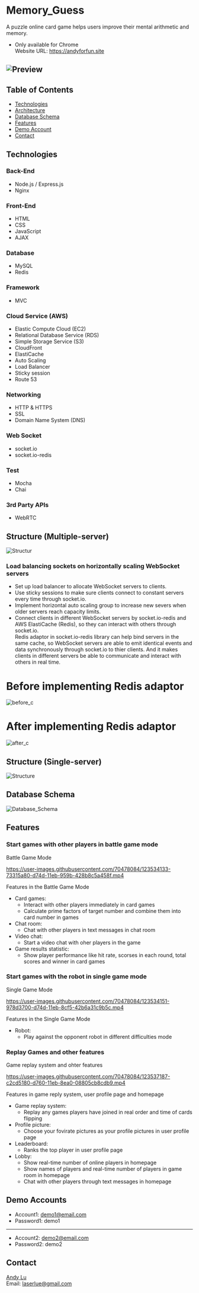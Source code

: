 # Memory_Guess

A puzzle online card game helps users improve their mental arithmetic and memory.
* Only available for Chrome  
Website URL: https://andyforfun.site

![Preview](https://memoryguessforreadme.s3.ap-northeast-1.amazonaws.com/preview.png)
---

## Table of Contents
* [Technologies](#Technologies)
* [Architecture](#Architecture)
* [Database Schema](#Database-Schema)
* [Features](#Features)
* [Demo Account](#Demo-Account)
* [Contact](#Contact)

## Technologies
### Back-End
* Node.js / Express.js
* Nginx
### Front-End
* HTML
* CSS
* JavaScript
* AJAX
### Database
* MySQL
* Redis
### Framework
* MVC
### Cloud Service (AWS)
* Elastic Compute Cloud (EC2)
* Relational Database Service (RDS)
* Simple Storage Service (S3)
* CloudFront
* ElastiCache
* Auto Scaling
* Load Balancer
* Sticky session
* Route 53
### Networking
* HTTP & HTTPS
* SSL
* Domain Name System (DNS)
### Web Socket
* socket.io
* socket.io-redis
### Test
* Mocha
* Chai
### 3rd Party APIs
* WebRTC

## Structure (Multiple-server)
![Structur](https://user-images.githubusercontent.com/70478084/123537000-f360bb80-d75f-11eb-947e-1221790f18be.jpeg)

### Load balancing sockets on horizontally scaling WebSocket servers
* Set up load balancer to allocate WebSocket servers to clients.
* Use sticky sessions to make sure clients connect to constant servers every time through socket.io.
* Implement horizontal auto scaling group to increase new severs when older servers reach capacity limits.
* Connect clients in different WebSocket servers by socket.io-redis and AWS ElastiCache (Redis), so they can interact with others through socket.io.  
Redis adaptor in socket.io-redis library can help bind servers in the same cache, so WebSocket servers are able to emit identical events and data synchronously through socket.io to thier clients. And it makes clients in different servers be able to communicate and interact with others in real time.   

# Before implementing Redis adaptor
![before_c](https://user-images.githubusercontent.com/70478084/123686680-a0335980-d882-11eb-89ec-1903b73abc71.png)

# After implementing Redis adaptor
![after_c](https://user-images.githubusercontent.com/70478084/123686923-e5f02200-d882-11eb-87c7-3d2ba589c010.png)

## Structure (Single-server)
![Structure](https://user-images.githubusercontent.com/70478084/123537049-30c54900-d760-11eb-9636-6d1c323f2f4a.jpeg)

## Database Schema
![Database_Schema](https://user-images.githubusercontent.com/70478084/123537080-4cc8ea80-d760-11eb-8b46-0813e8ca6de6.png)


## Features
### Start games with other players in battle game mode
Battle Game Mode

https://user-images.githubusercontent.com/70478084/123534133-73315a80-d74d-11eb-959b-428b8c5a458f.mp4

Features in the Battle Game Mode
  * Card games:
    * Interact with other players immediately in card games
    * Calculate prime factors of target number and combine them into card number in games
  * Chat room:
    * Chat with other players in text messages in chat room
  * Video chat:
    * Start a video chat with oher players in the game 
  * Game results statistic:
    * Show player performance like hit rate, scorses in each round, total scores and winner in card games

### Start games with the robot in single game mode
Single Game Mode

https://user-images.githubusercontent.com/70478084/123534151-978d3700-d74d-11eb-8cf5-42b6a31c9b5c.mp4

Features in the Single Game Mode
  * Robot:
    * Play against the opponent robot in different difficulties mode 

### Replay Games and other features
Game replay system and ohter features

https://user-images.githubusercontent.com/70478084/123537187-c2cd5180-d760-11eb-8ea0-08805cb8cdb9.mp4

Features in game reply system, user profile page and homepage
  * Game replay system:
    * Replay any games players have joined in real order and time of cards flipping
  * Profile picture:
    * Choose your fovirate pictures as your profile pictures in user profile page
  * Leaderboard:
    * Ranks the top player in user profile page
  * Lobby:
    * Show real-time number of online players in homepage
    * Show names of players and real-time number of players in game room in homepage
    * Chat with other players through text messages in homepage

## Demo Accounts
* Account1: demo1@email.com
* Password1: demo1
----
* Account2: demo2@email.com
* Password2: demo2

## Contact
<a href="https://github.com/twandylue" target="_blank">Andy Lu</a>  
Email: laserlue@gmail.com
